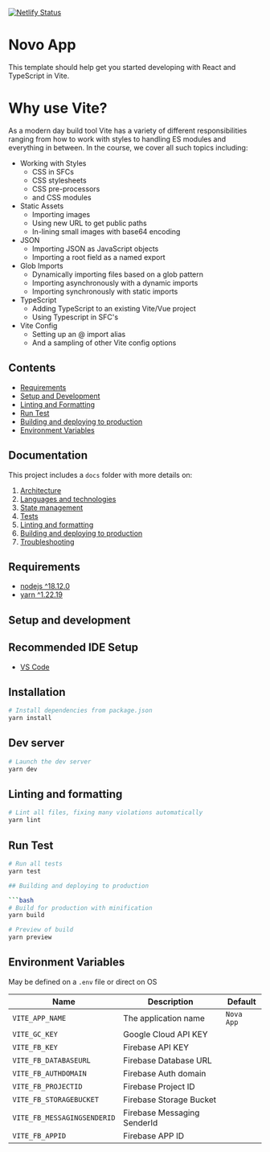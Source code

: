 [![Netlify Status](https://api.netlify.com/api/v1/badges/2aabd17a-5e38-4ff1-bc32-d7545cc0addf/deploy-status)](https://app.netlify.com/sites/novo-app-cc/deploys)

# Novo App

This template should help get you started developing with React and TypeScript in Vite.

# Why use Vite?

As a modern day build tool Vite has a variety of different responsibilities ranging from how to work with styles to handling ES modules and everything in between. In the course, we cover all such topics including:

- Working with Styles
  - CSS in SFCs
  - CSS stylesheets
  - CSS pre-processors
  - and CSS modules
- Static Assets
  - Importing images
  - Using new URL to get public paths
  - In-lining small images with base64 encoding
- JSON
  - Importing JSON as JavaScript objects
  - Importing a root field as a named export
- Glob Imports
  - Dynamically importing files based on a glob pattern
  - Importing asynchronously with a dynamic imports
  - Importing synchronously with static imports
- TypeScript
  - Adding TypeScript to an existing Vite/Vue project
  - Using Typescript in SFC's
- Vite Config
  - Setting up an @ import alias
  - And a sampling of other Vite config options

## Contents

- [Requirements](#requirements)
- [Setup and Development](#setup-and-development)
- [Linting and Formatting](#linting-and-formatting)
- [Run Test](#run-test)
- [Building and deploying to production](#building-and-deploying-to-production)
- [Environment Variables](#environment-variables)

## Documentation

This project includes a `docs` folder with more details on:

1. [Architecture](docs/architecture.md)
1. [Languages and technologies](docs/tech.md)
1. [State management](docs/state.md)
1. [Tests](docs/tests.md)
1. [Linting and formatting](docs/linting.md)
1. [Building and deploying to production](docs/production.md)
1. [Troubleshooting](docs/troubleshooting.md)

## Requirements

- [nodejs ^18.12.0](https://nodejs.org)
- [yarn ^1.22.19](https://yarnpkg.com/)

## Setup and development

## Recommended IDE Setup

- [VS Code](https://code.visualstudio.com/)

## Installation

```bash
# Install dependencies from package.json
yarn install
```

## Dev server

```bash
# Launch the dev server
yarn dev
```

## Linting and formatting

```bash
# Lint all files, fixing many violations automatically
yarn lint
```

## Run Test

```bash
# Run all tests
yarn test

## Building and deploying to production

```bash
# Build for production with minification
yarn build
```

```bash
# Preview of build 
yarn preview
```

## Environment Variables

May be defined on a `.env` file or direct on OS

| Name                         | Description                   | Default           |
| ---------------------------- | ----------------------------- | ----------------- |
| `VITE_APP_NAME`              | The application name          | `Nova App`        |
| `VITE_GC_KEY`                | Google Cloud API KEY          |                   |
| `VITE_FB_KEY`                | Firebase API KEY              |                   |
| `VITE_FB_DATABASEURL`        | Firebase Database URL         |                   |
| `VITE_FB_AUTHDOMAIN`         | Firebase Auth domain          |                   |
| `VITE_FB_PROJECTID`          | Firebase Project ID           |                   |
| `VITE_FB_STORAGEBUCKET`      | Firebase Storage Bucket       |                   |
| `VITE_FB_MESSAGINGSENDERID`  | Firebase Messaging SenderId   |                   |
| `VITE_FB_APPID`              | Firebase APP ID               |                   |
